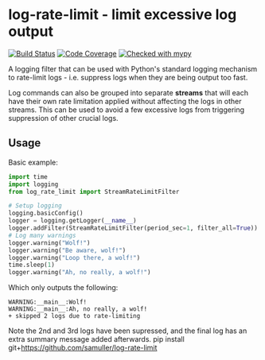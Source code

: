 # log-rate-limit - limit excessive log output

[![Build Status](https://github.com/samuller/log-rate-limit/actions/workflows/tests.yml/badge.svg)](https://github.com/samuller/log-rate-limit/actions/workflows/tests.yml)
[![Code Coverage](https://img.shields.io/badge/coverage-100%25-brightgreen)](https://github.com/samuller/pgmerge/actions)
[![Checked with mypy](http://www.mypy-lang.org/static/mypy_badge.svg)](http://mypy-lang.org/)

A logging filter that can be used with Python's standard logging mechanism to rate-limit logs - i.e. suppress logs when they are being output too fast.

Log commands can also be grouped into separate **streams** that will each have their own rate limitation applied without affecting the logs in other streams. This can be used to avoid a few excessive logs from triggering suppression of other crucial logs.

## Usage

Basic example:
```python
import time
import logging
from log_rate_limit import StreamRateLimitFilter

# Setup logging
logging.basicConfig()
logger = logging.getLogger(__name__)
logger.addFilter(StreamRateLimitFilter(period_sec=1, filter_all=True))
# Log many warnings
logger.warning("Wolf!")
logger.warning("Be aware, wolf!")
logger.warning("Loop there, a wolf!")
time.sleep(1)
logger.warning("Ah, no really, a wolf!")
``` 
Which only outputs the following:
```
WARNING:__main__:Wolf!
WARNING:__main__:Ah, no really, a wolf!
+ skipped 2 logs due to rate-limiting
```
Note the 2nd and 3rd logs have been supressed, and the final log has an extra summary message added afterwards.
    pip install git+https://github.com/samuller/log-rate-limit
